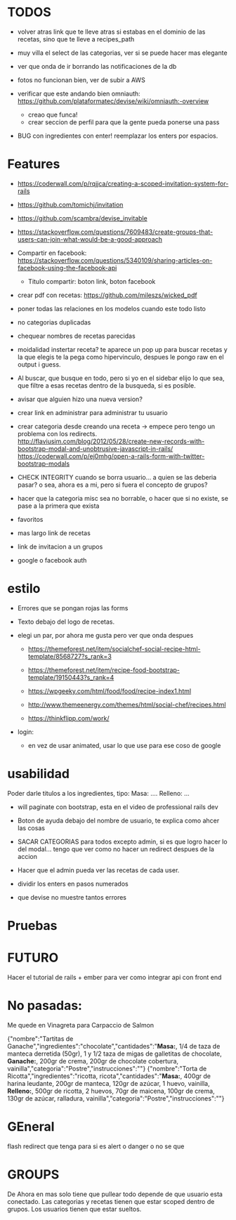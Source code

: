# TODOS


* volver atras link que te lleve atras si estabas en el dominio de las recetas, sino que te lleve a recipes_path
* muy villa el select de las categorias, ver si se puede hacer mas elegante
* ver que onda de ir borrando las  notificaciones de la db
* fotos no funcionan bien, ver de subir a AWS


* verificar que este andando bien omniauth: https://github.com/plataformatec/devise/wiki/omniauth:-overview
    * creao que funca!
    * crear seccion de perfil para que la gente pueda ponerse una pass


* BUG con ingredientes con enter! reemplazar los enters por espacios.
# Features

* https://coderwall.com/p/rqjjca/creating-a-scoped-invitation-system-for-rails
* https://github.com/tomichj/invitation
* https://github.com/scambra/devise_invitable
* https://stackoverflow.com/questions/7609483/create-groups-that-users-can-join-what-would-be-a-good-approach

* Compartir en facebook: https://stackoverflow.com/questions/5340109/sharing-articles-on-facebook-using-the-facebook-api
    * Titulo compartir: boton link, boton facebook



* crear pdf con recetas: https://github.com/mileszs/wicked_pdf


* poner todas las relaciones en los modelos cuando este todo listo
* no categorias duplicadas
* chequear nombres de recetas parecidas

* moidalidad instertar receta? te aparece un pop up para buscar recetas y la que elegis te la pega como hipervinculo, despues le pongo raw en el output i guess.

* Al buscar, que busque en todo, pero si yo en el sidebar elijo lo que sea, que filtre a esas recetas dentro de la busqueda, si es posible.

* avisar que alguien hizo una nueva version?


* crear link en administrar para administrar tu usuario

* crear categoria desde creando una receta -> empece pero tengo un problema con los redirects.
        http://flaviusim.com/blog/2012/05/28/create-new-records-with-bootstrap-modal-and-unobtrusive-javascript-in-rails/
        https://coderwall.com/p/ej0mhg/open-a-rails-form-with-twitter-bootstrap-modals

* CHECK INTEGRITY cuando se borra usuario... a quien se las deberia pasar? o sea, ahora es a mi, pero si fuera el concepto de grupos?

* hacer que la categoria misc sea no borrable, o hacer que si no existe, se pase a la primera que exista


* favoritos


* mas largo link de recetas

* link de invitacion a un grupos

* google o facebook auth


# estilo
* Errores que se pongan rojas las forms
* Texto debajo del logo de recetas.
* elegi un par, por ahora me gusta pero ver que onda despues

    * https://themeforest.net/item/socialchef-social-recipe-html-template/8568727?s_rank=3
    * https://themeforest.net/item/recipe-food-bootstrap-template/19150443?s_rank=4
    * https://wpgeeky.com/html/food/food/recipe-index1.html
    * http://www.themeenergy.com/themes/html/social-chef/recipes.html

    * https://thinkflipp.com/work/

* login:
    * en vez de usar animated, usar lo que use para ese coso de google

# usabilidad
Poder darle titulos a los ingredientes, tipo: Masa: .... Relleno: ...
* will paginate con bootstrap, esta en el video de professional rails dev
* Boton de ayuda debajo del nombre de usuario, te explica como ahcer las cosas

* SACAR CATEGORIAS para todos excepto admin, si es que logro hacer lo del modal... tengo que ver como no hacer un redirect despues de la accion

* Hacer que el admin pueda ver las recetas de cada user.


* dividir los enters en pasos numerados

* que devise no muestre tantos errores


# Pruebas

# FUTURO
Hacer el tutorial de rails + ember para ver como integrar api con front end

# No pasadas:
Me quede en Vinagreta para Carpaccio de Salmon

{"nombre":"Tartitas de Ganache","ingredientes":"chocolate","cantidades":"<b>Masa:</b>, 1/4 de taza de manteca derretida (50gr), 1 y 1/2 taza de migas de galletitas de chocolate, <b>Ganache:</b>, 200gr de crema, 200gr de chocolate cobertura, vainilla","categoria":"Postre","instrucciones":""}
{"nombre":"Torta de Ricotta","ingredientes":"ricotta, ricota","cantidades":"<b>Masa:</b>, 400gr de harina leudante, 200gr de manteca, 120gr de azúcar, 1 huevo, vainilla, <b>Relleno:</b>, 500gr de ricotta, 2 huevos, 70gr de maicena, 100gr de crema, 130gr de azúcar, ralladura, vainilla","categoria":"Postre","instrucciones":""}

# GEneral
flash redirect que tenga para si es alert o danger o no se que

# GROUPS

De Ahora en mas solo tiene que pullear todo depende de que usuario esta conectado. Las categorias y recetas tienen que estar scoped dentro de grupos. Los usuarios tienen que estar sueltos.
